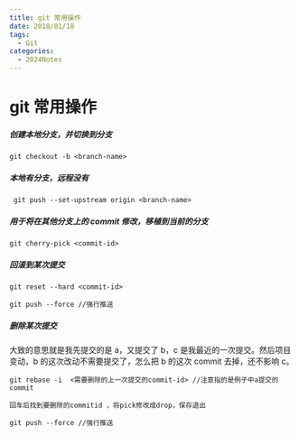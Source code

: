 ```yaml
---
title: git 常用操作
date: 2018/01/18
tags:
  - Git
categories:
  - 2024Notes
---
```


# git 常用操作

##### 创建本地分支，并切换到分支

```
git checkout -b <branch-name>

```

##### 本地有分支，远程没有

```
 git push --set-upstream origin <branch-name>
```

##### 用于将在其他分支上的 commit 修改，移植到当前的分支

```
git cherry-pick <commit-id>
```

##### 回滚到某次提交

```
git reset --hard <commit-id>

git push --force //强行推送
```

##### 删除某次提交

大致的意思就是我先提交的是 a，又提交了 b，c 是我最近的一次提交。然后项目变动，b 的这次改动不需要提交了，怎么把 b 的这次 commit 去掉，还不影响 c。

```
git rebase -i  <需要删除的上一次提交的commit-id> //注意指的是例子中a提交的commit

回车后找到要删除的commitid ，将pick修改成drop，保存退出

git push --force //强行推送
```

